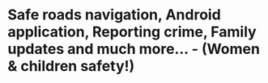 # Safe roads navigation, Android application, Reporting crime, Family updates and much more... - (Women & children safety!)
